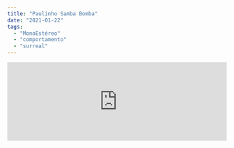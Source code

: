 ```yaml
---
title: "Paulinho Samba Bomba"
date: "2021-01-22"
tags: 
  - "MonoEstéreo"
  - "comportamento"
  - "surreal"
---
```


<iframe src="https://anchor.fm/monoestereo/embed/episodes/Paulinho-Samba-Bomba-ehtbqf" height="180px" width="100%" frameborder="0" scrolling="no" style="width:100%; height:180px;"></iframe>
